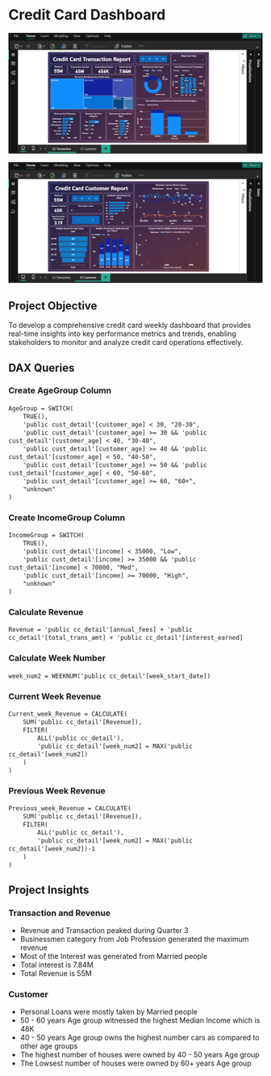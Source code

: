 # **Credit Card Dashboard**

![](https://github.com/sirajsaifi/Credit-Card-Report/blob/main/Sheet1.png)

![](https://github.com/sirajsaifi/Credit-Card-Report/blob/main/Sheet2.png)

## **Project Objective**
To develop a comprehensive credit card weekly dashboard that provides real-time insights into key performance metrics and trends, enabling stakeholders to monitor and analyze credit card operations effectively.

## **DAX Queries**

### **Create AgeGroup Column**
```dax
AgeGroup = SWITCH(
    TRUE(),
    'public cust_detail'[customer_age] < 30, "20-30",
    'public cust_detail'[customer_age] >= 30 && 'public cust_detail'[customer_age] < 40, "30-40",
    'public cust_detail'[customer_age] >= 40 && 'public cust_detail'[customer_age] < 50, "40-50",
    'public cust_detail'[customer_age] >= 50 && 'public cust_detail'[customer_age] < 60, "50-60",
    'public cust_detail'[customer_age] >= 60, "60+",
    "unknown"
)
```

### **Create IncomeGroup Column**
```dax
IncomeGroup = SWITCH(
    TRUE(), 
    'public cust_detail'[income] < 35000, "Low",
    'public cust_detail'[income] >= 35000 && 'public cust_detail'[income] < 70000, "Med",
    'public cust_detail'[income] >= 70000, "High",
    "unknown"
)
```

### **Calculate Revenue**
```dax
Revenue = 'public cc_detail'[annual_fees] + 'public cc_detail'[total_trans_amt] + 'public cc_detail'[interest_earned]
```

### **Calculate Week Number**
```dax
week_num2 = WEEKNUM('public cc_detail'[week_start_date])
```

### **Current Week Revenue**
```dax
Current_week_Revenue = CALCULATE(
    SUM('public cc_detail'[Revenue]),
    FILTER(
        ALL('public cc_detail'),
        'public cc_detail'[week_num2] = MAX('public cc_detail'[week_num2])
    )
)
```

### **Previous Week Revenue**
```dax
Previous_week_Revenue = CALCULATE(
    SUM('public cc_detail'[Revenue]),
    FILTER(
        ALL('public cc_detail'),
        'public cc_detail'[week_num2] = MAX('public cc_detail'[week_num2])-1
    )
)
```

## **Project Insights**

### **Transaction and Revenue**
- Revenue and Transaction peaked during Quarter 3
- Businessmen category from Job Profession generated the maximum revenue
- Most of the Interest was generated from Married people
- Total interest is 7.84M
- Total Revenue is 55M

### **Customer**
- Personal Loans were mostly taken by Married people
- 50 - 60 years Age group witnessed the highest Median Income which is 48K
- 40 - 50 years Age group owns the highest number cars as compared to other age groups
- The highest number of houses were owned by 40 - 50 years Age group
- The Lowsest number of houses were owned by 60+ years Age group

